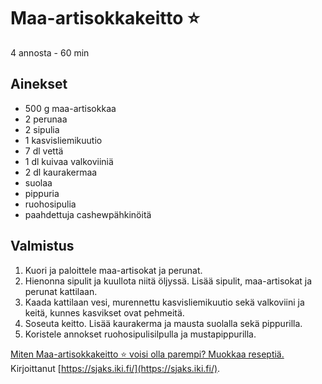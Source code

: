 # Maa-artisokkakeitto ⭐
4 annosta - 60 min


## Ainekset
- 500 g maa-artisokkaa
- 2 perunaa
- 2 sipulia
- 1 kasvisliemikuutio
- 7 dl vettä
- 1 dl kuivaa valkoviiniä
- 2 dl kaurakermaa
- suolaa
- pippuria
- ruohosipulia
- paahdettuja cashewpähkinöitä


## Valmistus
1. Kuori ja paloittele maa-artisokat ja perunat.
2. Hienonna sipulit ja kuullota niitä öljyssä. Lisää sipulit, maa-artisokat ja perunat kattilaan.
3. Kaada kattilaan vesi, murennettu kasvisliemikuutio sekä valkoviini ja keitä, kunnes kasvikset ovat pehmeitä.
4. Soseuta keitto. Lisää kaurakerma ja mausta suolalla sekä pippurilla.
5. Koristele annokset ruohosipulisilpulla ja mustapippurilla.



[Miten Maa-artisokkakeitto ⭐ voisi olla parempi? Muokkaa reseptiä.](https://github.com/sjaks/cookbook/edit/master/src/artisokkakeitto.md)  
Kirjoittanut [https://sjaks.iki.fi/](https://sjaks.iki.fi/).